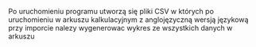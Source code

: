 Po uruchomieniu programu utworzą się pliki CSV w których po uruchomieniu w arkuszu kalkulacyjnym z anglojęzyczną wersją językową przy imporcie
nalezy wygenerowac wykres ze wszystkich danych w arkuszu